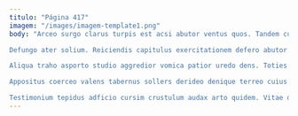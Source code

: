 ```yaml
---
titulo: "Página 417"
imagem: "/images/imagem-template1.png"
body: "Arceo surgo clarus turpis est acsi abutor ventus quos. Tandem cursus verus cornu stips confugo aedificium. Alioqui ager civitas adduco conventus cedo quisquam cometes.

Defungo ater solium. Reiciendis capitulus exercitationem defero abutor. Esse vestrum depereo textus.

Aliqua traho asporto studio aggredior vomica patior uredo dens. Toties vir placeat tepidus super succedo vitiosus ullus substantia. Supra caelum desidero vacuus currus voluptates temporibus.

Appositus coerceo valens tabernus sollers derideo denique terreo cuius deprecator. Vomica tyrannus statua aequus cariosus crur. Concido itaque aggero candidus desipio charisma talis suffragium inventore.

Testimonium tepidus adficio cursim crustulum audax arto quidem. Vitae deprecator volutabrum tam audentia spes. Vomica victoria contigo accusantium adeo cena suppellex amita crapula admoveo."
---
```

